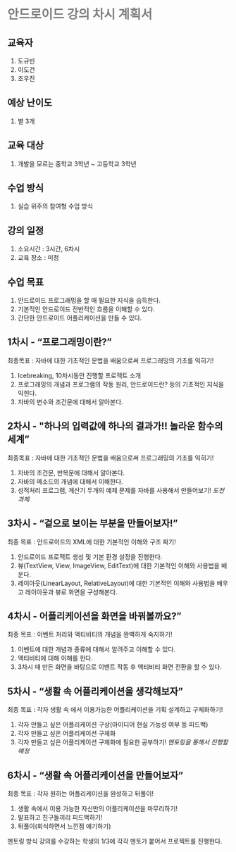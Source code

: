# <span style="color:gray">안드로이드 강의 차시 계획서</span>

교육자
----
1. 도규빈
2. 이도건
3. 조우진

예상 난이도
--------
1. 별 3개

교육 대상
-------
1. 개발을 모르는 중학교 3학년 ~ 고등학교 3학년

수업 방식
-------
1. 실습 위주의 참여형 수업 방식

강의 일정
------
1. 소요시간 : 3시간, 6차시
2. 교육 장소 : 미정

수업 목표
-------
1. 안드로이드 프로그래밍을 할 때 필요한 지식을 습득한다.
2. 기본적인 안드로이드 전반적인 흐름을 이해할 수 있다.
3. 간단한 안드로이드 어플리케이션을 만들 수 있다.

1차시 - “프로그래밍이란?”
---------------------------------
최종목표 : 자바에 대한 기초적인 문법을 배움으로써 프로그래밍의 기초를 익히기!
1. Icebreaking, 10차시동안 진행할 프로젝트 소개
2. 프로그래밍의 개념과 프로그램의 작동 원리, 안드로이드란? 등의 기초적인 지식을 익힌다.
3. 자바의 변수와 조건문에 대해서 알아본다.


2차시 - "하나의 입력값에 하나의 결과가!! 놀라운 함수의 세계”
---------------------------------
최종목표 : 자바에 대한 기초적인 문법을 배움으로써 프로그래밍의 기초를 익히기!
1. 자바의 조건문, 반복문에 대해서 알아본다.
2. 자바의 메소드의 개념에 대해서 이해한다.
3. 성적처리 프로그램, 계산기 두개의 예제 문제를 자바를 사용해서 만들어보기! *도전과제*

3차시 - “겉으로 보이는 부분을 만들어보자!”
--------------------
최종 목표 : 안드로이드의 XML에 대한 기본적인 이해와 구조 짜기!
1. 안드로이드 프로젝트 생성 및 기본 환경 설정을 진행한다.
2. 뷰(TextView, View, ImageView, EditText)에 대한 기본적인 이해와 사용법을 배운다.
3. 레이아웃(LinearLayout, RelativeLayout)에 대한 기본적인 이해와 사용법을 배우고 레이아웃과 뷰로 화면을 구성해본다.

4차시 - 어플리케이션을 화면을 바꿔볼까요?”
-----------------
최종 목표 : 이벤트 처리와 액티비티의 개념을 완벽하게 숙지하기!
1. 이벤트에 대한 개념과 종류에 대해서 알려주고 이해할 수 있다.
3. 액티비티에 대해 이해를 한다.
4. 3차시 때 만든 화면을 바탕으로 이벤트 작동 후 액티비티 화면 전환을 할 수 있다.

5차시 - “생활 속 어플리케이션을 생각해보자”
---------------------------------
최종 목표 : 각자 생활 속 에서 이용가능한 어플리케이션을 기획 설계하고 구체화하기!
1. 각자 만들고 싶은 어플리케이션 구상(아이디어 현실 가능성 여부 등 피드백)
2. 각자 만들고 싶은 어플리케이션 구체화
3. 각자 만들고 싶은 어플리케이션 구체화에 필요한 공부하기! *멘토링을 통해서 진행할 예정*

6차시 - “생활 속 어플리케이션을 만들어보자”
---------------------------------
최종 목표 : 각자 원하는 어플리케이션을 완성하고 뒤풀이!
1. 생활 속에서 이용 가능한 자신만의 어플리케이션을 마무리하기!
2. 발표하고 친구들끼리 피드백하기!
3. 뒤풀이(회식하면서 느낀점 얘기하기)


멘토링 방식
강의를 수강하는 학생의 1/3에 각각 멘토가 붙어서 프로젝트를 진행한다.